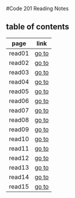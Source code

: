 #Code 201 Reading Notes 

## table of contents 

page | link
------------ | -------------
read01 | [go to](https://ownal-daboubi.github.io/reading-_otes/read01)
read02 | [go to](https://ownal-daboubi.github.io/reading-_otes/read02)
read03 | [go to](https://ownal-daboubi.github.io/reading-_otes/read03)
read04 | [go to](https://ownal-daboubi.github.io/readingnotes201/read04)
read05 | [go to](https://ownal-daboubi.github.io/readingnotes201/read05)
read06 | [go to](https://ownal-daboubi.github.io/readingnotes201/read06)
read07 | [go to](https://ownal-daboubi.github.io/readingnotes201/read07)
read08 | [go to](https://ownal-daboubi.github.io/readingnotes201/read08)
read09 | [go to]()
read10 | [go to]()
read11 | [go to]()
read12 | [go to]()
read13 | [go to]()
read14 | [go to]()
read15 | [go to]()


